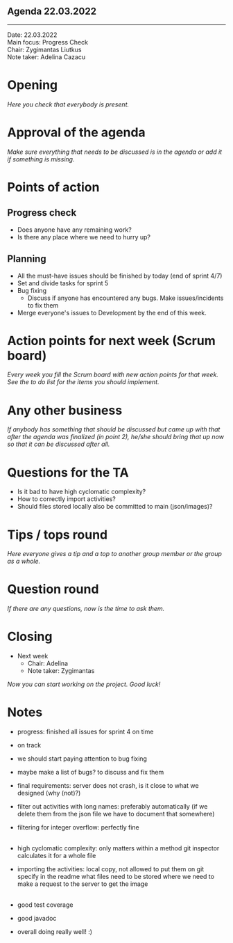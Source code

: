 ## Agenda 22.03.2022

---

Date:           22.03.2022\
Main focus:     Progress Check\
Chair:          Zygimantas Liutkus\
Note taker:     Adelina Cazacu

# Opening

*Here you check that everybody is present.*

# Approval of the agenda

*Make sure everything that needs to be discussed is in the agenda or add it if something is missing.*

# Points of action

## Progress check

- Does anyone have any remaining work?
- Is there any place where we need to hurry up?

## Planning

- All the must-have issues should be finished by today (end of sprint 4/7)
- Set and divide tasks for sprint 5
- Bug fixing
	- Discuss if anyone has encountered any bugs. Make issues/incidents to fix them
- Merge everyone's issues to Development by the end of this week.

# Action points for next week (Scrum board)

*Every week you fill the Scrum board with new action points for that week. See the to do list for the items you should
implement.*

# Any other business

*If anybody has something that should be discussed but came up with that after the agenda was finalized (in point 2),
he/she should bring that up now so that it can be discussed after all.*

# Questions for the TA

- Is it bad to have high cyclomatic complexity?
- How to correctly import activities?
- Should files stored locally also be committed to main (json/images)?

# Tips / tops round

*Here everyone gives a tip and a top to another group member or the group as a whole.*

# Question round

*If there are any questions, now is the time to ask them.*

# Closing

- Next week
    - Chair: Adelina
    - Note taker: Zygimantas

*Now you can start working on the project. Good luck!*

# Notes

- progress: finished all issues for sprint 4 on time
- on track
- we should start paying attention to bug fixing
- maybe make a list of bugs? to discuss and fix them
- final requirements: server does not crash, is it close to what we designed (why (not)?)
- filter out activities with long names: preferably automatically (if we delete them from the json file we have to document that somewhere)
- filtering for integer overflow: perfectly fine <br/><br/>

- high cyclomatic complexity: only matters within a method
  git inspector calculates it for a whole file
- importing the activities: local copy, not allowed to put them on git
  specify in the readme what files need to be stored where
  we need to make a request to the server to get the image <br/><br/>

- good test coverage
- good javadoc
- overall doing really well! :)
